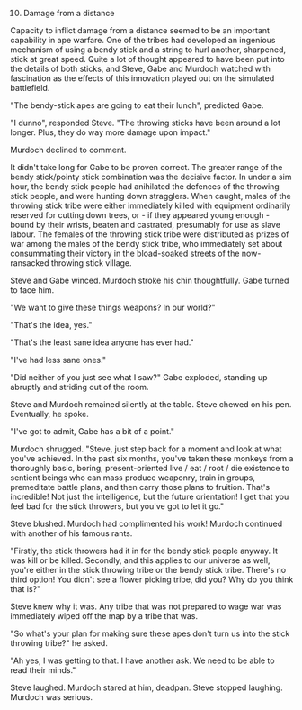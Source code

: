 10. Damage from a distance

Capacity to inflict damage from a distance seemed to be an important capability in ape warfare. One of the tribes had developed an ingenious mechanism of using a bendy stick and a string to hurl another, sharpened, stick at great speed. Quite a lot of thought appeared to have been put into the details of both sticks, and Steve, Gabe and Murdoch watched with fascination as the effects of this innovation played out on the simulated battlefield.

"The bendy-stick apes are going to eat their lunch", predicted Gabe.

"I dunno", responded Steve. "The throwing sticks have been around a lot longer. Plus, they do way more damage upon impact."

Murdoch declined to comment.

It didn't take long for Gabe to be proven correct. The greater range of the bendy stick/pointy stick combination was the decisive factor. In under a sim hour, the bendy stick people had anihilated the defences of the throwing stick people, and were hunting down stragglers. When caught, males of the throwing stick tribe were either immediately killed with equipment ordinarily reserved for cutting down trees, or - if they appeared young enough - bound by their wrists, beaten and castrated, presumably for use as slave labour. The females of the throwing stick tribe were distributed as prizes of war among the males of the bendy stick tribe, who immediately set about consummating their victory in the bload-soaked streets of the now-ransacked throwing stick village.

Steve and Gabe winced. Murdoch stroke his chin thoughtfully. Gabe turned to face him.

"We want to give these things weapons? In our world?"

"That's the idea, yes."

"That's the least sane idea anyone has ever had."

"I've had less sane ones."

"Did neither of you just see what I saw?" Gabe exploded, standing up abruptly and striding out of the room.

Steve and Murdoch remained silently at the table. Steve chewed on his pen. Eventually, he spoke.

"I've got to admit, Gabe has a bit of a point."

Murdoch shrugged. "Steve, just step back for a moment and look at what you've achieved. In the past six months, you've taken these monkeys from a thoroughly basic, boring, present-oriented live / eat / root / die existence to sentient beings who can mass produce weaponry, train in groups, premeditate battle plans, and then carry those plans to fruition. That's incredible! Not just the intelligence, but the future orientation! I get that you feel bad for the stick throwers, but you've got to let it go."

Steve blushed. Murdoch had complimented his work! Murdoch continued with another of his famous rants.

"Firstly, the stick throwers had it in for the bendy stick people anyway. It was kill or be killed. Secondly, and this applies to our universe as well, you're either in the stick throwing tribe or the bendy stick tribe. There's no third option! You didn't see a flower picking tribe, did you? Why do you think that is?"

Steve knew why it was. Any tribe that was not prepared to wage war was immediately wiped off the map by a tribe that was.

"So what's your plan for making sure these apes don't turn us into the stick throwing tribe?" he asked.

"Ah yes, I was getting to that. I have another ask. We need to be able to read their minds."

Steve laughed. Murdoch stared at him, deadpan. Steve stopped laughing. Murdoch was serious.
